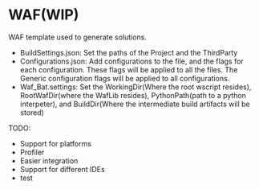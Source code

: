 # WAF(WIP)

WAF template used to generate solutions.

- BuildSettings.json: Set the paths of the Project and the ThirdParty
- Configurations.json: Add configurations to the file, and the flags for each configuration. These flags will be applied to all the files. The Generic configuration flags will be applied to all configurations.
- Waf_Bat.settings: Set the WorkingDir(Where the root wscript resides), RootWafDir(where the WafLib resides), PythonPath(path to a python interpeter), and BuildDir(Where the intermediate build artifacts will be stored)

TODO:
- Support for platforms
- Profiler
- Easier integration
- Support for different IDEs
- test